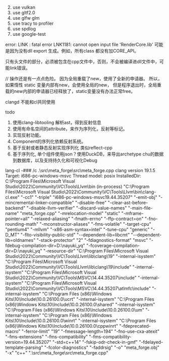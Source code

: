
2. use vulkan
3. use gltf2.0
4. use glfw glm
5. use tracy to profiler
6. use spdlog
7. use google-test

error: LINK : fatal error LNK1181: cannot open input file 'RenderCore.lib'
可能是因为没有dll export 生成。例如，所有class 都没有加CORE_API。

只有头文件的部分，必须被包含在cpp文件中，否则，不会被编译进dll文件中，可能link错误。

// 操作还是有一点点危险。
因为全局重载了new，使用了全新的申请器。
所以，如果惰性 static 变量内部有new，会使用全局的new，
但是程序退出时，全局重载的new内部的申请器已经释放了，static变量没有办法正常free。

clangd 不能和cl共同使用

todo

1. 使用clang-libtooling 解析ast，得到反射信息
2. 使用有命名空间的attribute，来作为序列化，反射等标记。
3. 实现反射功能。
4. Component的序列化依赖反射系统。
5. 基于反射或者静态反射实现序列化 类似reflect-cpp
6. 基于序列化, 单个组件使用json？使用DuckDB，来导出archetype chu的数据到数据库，以及支持持久化和可视化Debug

lang-cl -### /c .\src\meta_forge\src\meta_forge.cpp 
clang version 19.1.5
Target: i686-pc-windows-msvc
Thread model: posix
InstalledDir: C:\Program Files\Microsoft Visual Studio\2022\Community\VC\Tools\Llvm\bin
 (in-process)
 "C:\\Program Files\\Microsoft Visual Studio\\2022\\Community\\VC\\Tools\\Llvm\\bin\\clang-cl.exe" "-cc1" "-triple" "i686-pc-windows-msvc19.44.35207" "-emit-obj" "-mincremental-linker-compatible" "-disable-free" "-clear-ast-before-backend" "-disable-llvm-verifier" "-discard-value-names" "-main-file-name" "meta_forge.cpp" "-mrelocation-model" "static" "-mframe-pointer=all" "-relaxed-aliasing" "-fmath-errno" "-ffp-contract=on" "-fno-rounding-math" "-mconstructor-aliases" "-fms-volatile" "-target-cpu" "pentium4" "-mllvm" "-x86-asm-syntax=intel" "-tune-cpu" "generic" "-D_MT" "-flto-visibility-public-std" "--dependent-lib=libcmt" "--dependent-lib=oldnames" "-stack-protector" "2" "-fdiagnostics-format" "msvc" "-fdebug-compilation-dir=D:\\nayuki_yq" "-fcoverage-compilation-dir=D:\\nayuki_yq" "-resource-dir" "C:\\Program Files\\Microsoft Visual Studio\\2022\\Community\\VC\\Tools\\Llvm\\lib\\clang\\19" "-internal-isystem" "C:\\Program Files\\Microsoft Visual Studio\\2022\\Community\\VC\\Tools\\Llvm\\lib\\clang\\19\\include" "-internal-isystem" "C:\\Program Files\\Microsoft Visual Studio\\2022\\Community\\VC\\Tools\\MSVC\\14.44.35207\\include" "-internal-isystem" "C:\\Program Files\\Microsoft Visual Studio\\2022\\Community\\VC\\Tools\\MSVC\\14.44.35207\\atlmfc\\include" "-internal-isystem" "C:\\Program Files (x86)\\Windows Kits\\10\\Include\\10.0.26100.0\\ucrt" "-internal-isystem" "C:\\Program Files (x86)\\Windows Kits\\10\\Include\\10.0.26100.0\\shared" "-internal-isystem" "C:\\Program Files (x86)\\Windows Kits\\10\\Include\\10.0.26100.0\\um" "-internal-isystem" "C:\\Program Files (x86)\\Windows Kits\\10\\Include\\10.0.26100.0\\winrt" "-internal-isystem" "C:\\Program Files (x86)\\Windows Kits\\10\\Include\\10.0.26100.0\\cppwinrt" "-fdeprecated-macro" "-ferror-limit" "19" "-fmessage-length=194" "-fno-use-cxa-atexit" "-fms-extensions" "-fms-compatibility" "-fms-compatibility-version=19.44.35207" "-std=c++14" "-fskip-odr-check-in-gmf" "-fdelayed-template-parsing" "-fcolor-diagnostics" "-faddrsig" "-o" "meta_forge.obj" "-x" "c++" ".\\src\\meta_forge\\src\\meta_forge.cpp"